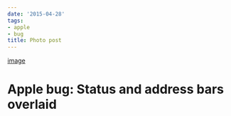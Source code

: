 ```yaml
---
date: '2015-04-28'
tags:
- apple
- bug
title: Photo post
---
```


[image](/img/2015-04-28-photo-post/c30e9bbc41fc15c12b362c50631b8e13239880066af26e6abe5ac5e3eb045ec3.jpg)

# Apple bug: Status and address bars overlaid
